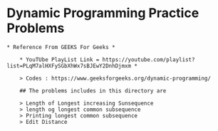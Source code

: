 # Dynamic Programming Practice Problems

    * Reference From GEEKS For Geeks *

        * YouTUbe PlayList Link = https://youtube.com/playlist?list=PLqM7alHXFySGbXhWx7sBJEwY2DnhDjmxm *

        > Codes : https://www.geeksforgeeks.org/dynamic-programming/

        ## The problems includes in this directory are 

        > Length of Longest increasing Sunsequence 
        > length og longest common subsequence
        > Printing longest common subsequence  
        > Edit Distance
